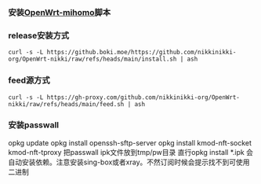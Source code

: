 ### 安装[OpenWrt-mihomo](https://github.com/morytyann/OpenWrt-mihomo)脚本

### release安装方式
```shell
curl -s -L https://github.boki.moe/https://github.com/nikkinikki-org/OpenWrt-nikki/raw/refs/heads/main/install.sh | ash
```
### feed源方式
```
curl -s -L https://gh-proxy.com/github.com/nikkinikki-org/OpenWrt-nikki/raw/refs/heads/main/feed.sh | ash
```


### 安装passwall
opkg update
opkg install openssh-sftp-server
opkg install kmod-nft-socket kmod-nft-tproxy
把passwall ipk文件放到tmp/pw目录
直行opkg install *.ipk  会自动安装依赖。注意安装sing-box或者xray。不然订阅时候会提示找不到可使用二进制
